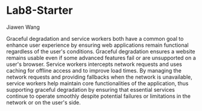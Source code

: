 # Lab8-Starter

Jiawen Wang

Graceful degradation and service workers both have a common goal to enhance user experience by ensuring web applications remain functional regardless of the user's conditions. Graceful degradation ensures a website remains usable even if some advanced features fail or are unsupported on a user's browser. Service workers intercepts network requests and uses caching for offline access and to improve load times. By managing the network requests and providing fallbacks when the network is unavailable, service workers help maintain core functionalities of the application, thus supporting graceful degradation by ensuring that essential services continue to operate smoothly despite potential failures or limitations in the network or on the user's side.